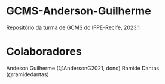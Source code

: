 # GCMS-Anderson-Guilherme

Repositório da turma de GCMS do IFPE-Recife, 2023.1

# Colaboradores

Andeson Guilherme (@AndersonG2021, dono)
Ramide Dantas (@ramidedantas)
